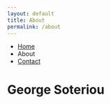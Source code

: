 ```yaml
---
layout: default
title: About
permalink: /about
---
```


<nav class="navbar navbar-expand fixed-top navbar-dark bg-dark">
  <div class="navbar" id="navbarNavDropdown">
    <ul class="navbar-nav">
      <li class="nav-item">
        <a class="nav-link" href="/">Home</a>
      </li>
      <li class="nav-item">
        <a class="nav-link active">About</a>
      </li>
      <li class="nav-item">
        <a class="nav-link" href="/contact.html">Contact</a>
      </li>
    </ul>
  </div>
</nav>
<script src="george/js/gitgraph.min.js"></script>
<script src="george/js/script.js"></script>
<div class="page" id="about">
  <div class="container">
    <h1 class="text-center">George Soteriou</h1>
    <br>
    <div class="row">
      <canvas id="gitGraph"></canvas>
    </div>
  </div>
</div>
